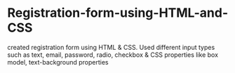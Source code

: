 # Registration-form-using-HTML-and-CSS
created registration form using HTML &amp; CSS. Used different input types such as text, email, password, radio, checkbox &amp; CSS properties like box model, text-background properties
